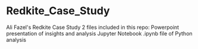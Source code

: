 # Redkite_Case_Study
Ali Fazel's Redkite Case Study
2 files included in this repo:
  Powerpoint presentation of insights and analysis 
  Jupyter Notebook .ipynb file of Python analysis
